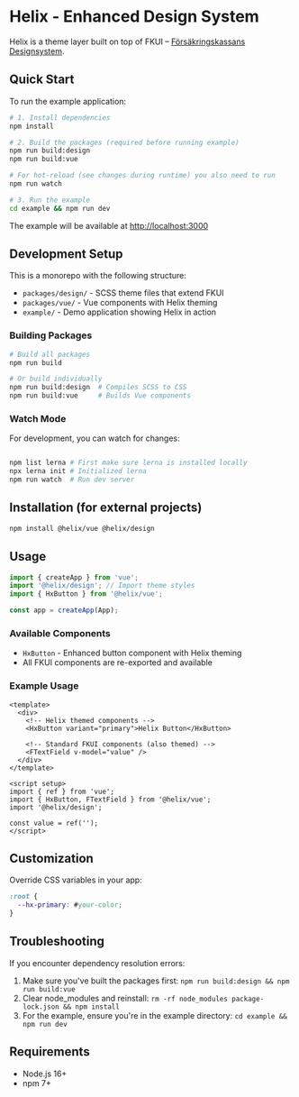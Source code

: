 # Helix - Enhanced Design System

Helix is a theme layer built on top of FKUI – [Försäkringskassans Designsystem](https://designsystem.forsakringskassan.se/latest/).

## Quick Start

To run the example application:

```bash
# 1. Install dependencies
npm install

# 2. Build the packages (required before running example)
npm run build:design
npm run build:vue

# For hot-reload (see changes during runtime) you also need to run
npm run watch

# 3. Run the example
cd example && npm run dev
```

The example will be available at <http://localhost:3000>

## Development Setup

This is a monorepo with the following structure:

- `packages/design/` - SCSS theme files that extend FKUI
- `packages/vue/` - Vue components with Helix theming
- `example/` - Demo application showing Helix in action

### Building Packages

```bash
# Build all packages
npm run build

# Or build individually
npm run build:design  # Compiles SCSS to CSS
npm run build:vue     # Builds Vue components
```

### Watch Mode

For development, you can watch for changes:

```bash

npm list lerna # First make sure lerna is installed locally
npx lerna init # Initialized lerna
npm run watch  # Run dev server
```

## Installation (for external projects)

```bash
npm install @helix/vue @helix/design
```

## Usage

```javascript
import { createApp } from 'vue';
import '@helix/design'; // Import theme styles
import { HxButton } from '@helix/vue';

const app = createApp(App);
```

### Available Components

- `HxButton` - Enhanced button component with Helix theming
- All FKUI components are re-exported and available

### Example Usage

```vue
<template>
  <div>
    <!-- Helix themed components -->
    <HxButton variant="primary">Helix Button</HxButton>
    
    <!-- Standard FKUI components (also themed) -->
    <FTextField v-model="value" />
  </div>
</template>

<script setup>
import { ref } from 'vue';
import { HxButton, FTextField } from '@helix/vue';
import '@helix/design';

const value = ref('');
</script>
```

## Customization

Override CSS variables in your app:

```css
:root {
  --hx-primary: #your-color;
}
```

## Troubleshooting

If you encounter dependency resolution errors:

1. Make sure you've built the packages first: `npm run build:design && npm run build:vue`
2. Clear node_modules and reinstall: `rm -rf node_modules package-lock.json && npm install`
3. For the example, ensure you're in the example directory: `cd example && npm run dev`

## Requirements

- Node.js 16+
- npm 7+
